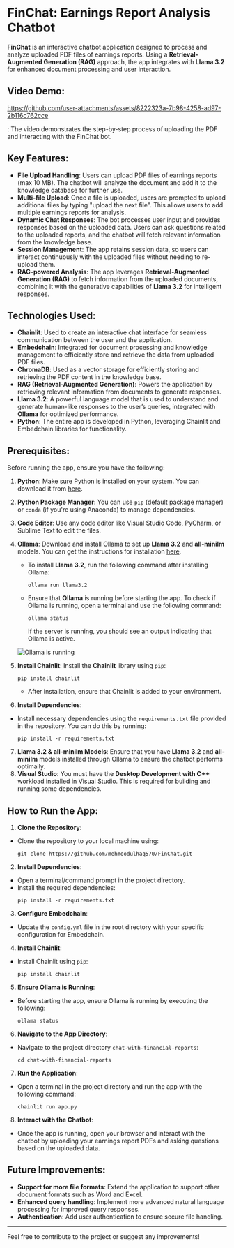 # FinChat: Earnings Report Analysis Chatbot

**FinChat** is an interactive chatbot application designed to process and analyze uploaded PDF files of earnings reports. Using a **Retrieval-Augmented Generation (RAG)** approach, the app integrates with **Llama 3.2** for enhanced document processing and user interaction.

## Video Demo:

https://github.com/user-attachments/assets/8222323a-7b98-4258-ad97-2b116c762cce

: The video demonstrates the step-by-step process of uploading the PDF and interacting with the FinChat bot.

## Key Features:
- **File Upload Handling**: Users can upload PDF files of earnings reports (max 10 MB). The chatbot will analyze the document and add it to the knowledge database for further use.
- **Multi-file Upload**: Once a file is uploaded, users are prompted to upload additional files by typing "upload the next file". This allows users to add multiple earnings reports for analysis.
- **Dynamic Chat Responses**: The bot processes user input and provides responses based on the uploaded data. Users can ask questions related to the uploaded reports, and the chatbot will fetch relevant information from the knowledge base.
- **Session Management**: The app retains session data, so users can interact continuously with the uploaded files without needing to re-upload them.
- **RAG-powered Analysis**: The app leverages **Retrieval-Augmented Generation (RAG)** to fetch information from the uploaded documents, combining it with the generative capabilities of **Llama 3.2** for intelligent responses.

## Technologies Used:
- **Chainlit**: Used to create an interactive chat interface for seamless communication between the user and the application.
- **Embedchain**: Integrated for document processing and knowledge management to efficiently store and retrieve the data from uploaded PDF files.
- **ChromaDB**: Used as a vector storage for efficiently storing and retrieving the PDF content in the knowledge base.
- **RAG (Retrieval-Augmented Generation)**: Powers the application by retrieving relevant information from documents to generate responses.
- **Llama 3.2**: A powerful language model that is used to understand and generate human-like responses to the user’s queries, integrated with **Ollama** for optimized performance.
- **Python**: The entire app is developed in Python, leveraging Chainlit and Embedchain libraries for functionality.

## Prerequisites:
Before running the app, ensure you have the following:

1. **Python**: Make sure Python is installed on your system. You can download it from [here](https://www.python.org/downloads/).
2. **Python Package Manager**: You can use `pip` (default package manager) or `conda` (if you're using Anaconda) to manage dependencies.
3. **Code Editor**: Use any code editor like Visual Studio Code, PyCharm, or Sublime Text to edit the files.
4. **Ollama**: Download and install Ollama to set up **Llama 3.2** and **all-minilm** models. You can get the instructions for installation [here](https://ollama.com).
   - To install **Llama 3.2**, run the following command after installing Ollama:
     ```
     ollama run llama3.2
     ```
   - Ensure that **Ollama** is running before starting the app. To check if Ollama is running, open a terminal and use the following command:
     ```
     ollama status
     ```
     If the server is running, you should see an output indicating that Ollama is active.
   
   ![Ollama is running](https://github.com/user-attachments/assets/0909ae2a-c71e-4360-ae1b-52d11a828037)

5. **Install Chainlit**: Install the **Chainlit** library using `pip`:
     ```
     pip install chainlit
     ```
     - After installation, ensure that Chainlit is added to your environment.
6. **Install Dependencies**: 
- Install necessary dependencies using the `requirements.txt` file provided in the repository. You can do this by running:
  ```
  pip install -r requirements.txt
  ```
7. **Llama 3.2 & all-minilm Models**: Ensure that you have **Llama 3.2** and **all-minilm** models installed through Ollama to ensure the chatbot performs optimally.
8. **Visual Studio**: You must have the **Desktop Development with C++** workload installed in Visual Studio. This is required for building and running some dependencies.

## How to Run the App:
1. **Clone the Repository**:
- Clone the repository to your local machine using:
  ```
  git clone https://github.com/mehmoodulhaq570/FinChat.git
  ```
2. **Install Dependencies**:
- Open a terminal/command prompt in the project directory.
- Install the required dependencies:
  ```
  pip install -r requirements.txt
  ```
3. **Configure Embedchain**:
- Update the `config.yml` file in the root directory with your specific configuration for Embedchain.
4. **Install Chainlit**:
- Install Chainlit using `pip`:
  ```
  pip install chainlit
  ```
5. **Ensure Ollama is Running**:
- Before starting the app, ensure Ollama is running by executing the following:
  ```
  ollama status
  ```
6. **Navigate to the App Directory**:
- Navigate to the project directory `chat-with-financial-reports`:
  ```
  cd chat-with-financial-reports
  ```
7. **Run the Application**:
- Open a terminal in the project directory and run the app with the following command:
  ```
  chainlit run app.py
  ```
8. **Interact with the Chatbot**:
- Once the app is running, open your browser and interact with the chatbot by uploading your earnings report PDFs and asking questions based on the uploaded data.

## Future Improvements:
- **Support for more file formats**: Extend the application to support other document formats such as Word and Excel.
- **Enhanced query handling**: Implement more advanced natural language processing for improved query responses.
- **Authentication**: Add user authentication to ensure secure file handling.

---

Feel free to contribute to the project or suggest any improvements!

